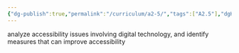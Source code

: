 ```yaml
---
{"dg-publish":true,"permalink":"/curriculum/a2-5/","tags":["A2.5"],"dgHomeLink":false}
---
```


analyze accessibility issues involving digital technology, and identify measures that can improve accessibility